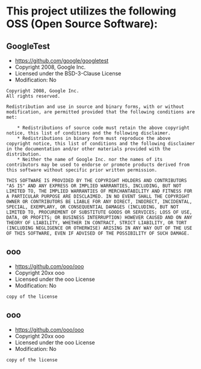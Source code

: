 # This project utilizes the following OSS (Open Source Software):

## GoogleTest
- https://github.com/google/googletest
- Copyright 2008, Google Inc.
- Licensed under the BSD-3-Clause License 
- Modification: No

```
Copyright 2008, Google Inc.
All rights reserved.

Redistribution and use in source and binary forms, with or without
modification, are permitted provided that the following conditions are
met:

    * Redistributions of source code must retain the above copyright
notice, this list of conditions and the following disclaimer.
    * Redistributions in binary form must reproduce the above
copyright notice, this list of conditions and the following disclaimer
in the documentation and/or other materials provided with the
distribution.
    * Neither the name of Google Inc. nor the names of its
contributors may be used to endorse or promote products derived from
this software without specific prior written permission.

THIS SOFTWARE IS PROVIDED BY THE COPYRIGHT HOLDERS AND CONTRIBUTORS
"AS IS" AND ANY EXPRESS OR IMPLIED WARRANTIES, INCLUDING, BUT NOT
LIMITED TO, THE IMPLIED WARRANTIES OF MERCHANTABILITY AND FITNESS FOR
A PARTICULAR PURPOSE ARE DISCLAIMED. IN NO EVENT SHALL THE COPYRIGHT
OWNER OR CONTRIBUTORS BE LIABLE FOR ANY DIRECT, INDIRECT, INCIDENTAL,
SPECIAL, EXEMPLARY, OR CONSEQUENTIAL DAMAGES (INCLUDING, BUT NOT
LIMITED TO, PROCUREMENT OF SUBSTITUTE GOODS OR SERVICES; LOSS OF USE,
DATA, OR PROFITS; OR BUSINESS INTERRUPTION) HOWEVER CAUSED AND ON ANY
THEORY OF LIABILITY, WHETHER IN CONTRACT, STRICT LIABILITY, OR TORT
(INCLUDING NEGLIGENCE OR OTHERWISE) ARISING IN ANY WAY OUT OF THE USE
OF THIS SOFTWARE, EVEN IF ADVISED OF THE POSSIBILITY OF SUCH DAMAGE.
```

## ooo
- https://github.com/ooo/ooo
- Copyright 20xx ooo
- Licensed under the ooo License
- Modification: No

```
copy of the license 
```

## ooo
- https://github.com/ooo/ooo
- Copyright 20xx ooo
- Licensed under the ooo License
- Modification: No

```
copy of the license 
```